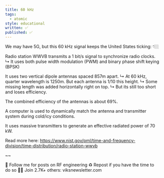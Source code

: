 ```yaml
---
title: 60 kHz
tags:
  - atomic
style: educational
written: ✅
published: ✅
---
```

We may have 5G, but this 60 kHz signal keeps the United States ticking: 👇🏼

Radio station WWVB transmits a 1 bit/s signal to synchronize radio clocks. 
↳ It uses both pulse width modulation (PWM) and binary phase shift keying (BPSK)

It uses two vertical dipole antennas spaced 857m apart.
↳ At 60 kHz, quarter wavelength is 1250m. But each antenna is 1/10 this height.
↳ Some missing length was added horizontally right on top.
↳ But its still too short and loses efficiency.

The combined efficiency of the antennas is about 69%. 

A computer is used to dynamically match the antenna and transmitter system during cold/icy conditions.

It uses massive transmitters to generate an effective radiated power of 70 kW.

Read more here: https://www.nist.gov/pml/time-and-frequency-division/time-distribution/radio-station-wwvb

~~

🔔 Follow me for posts on RF engineering
♻️ Repost if you have the time to do so
✍🏼 Join 2.7K+ others: viksnewsletter.com